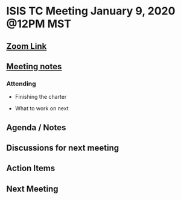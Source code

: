 # ISIS TC Meeting January 9, 2020 @12PM MST

## [Zoom Link](https://zoom.us/j/391378839)

## [Meeting notes](https://docs.google.com/document/d/18g2v2UiMu1lWbSJ9na6SkDldhhPqUtBCFnzXWarLux8/edit?usp=sharing)

### Attending
 - Finishing the charter
 
 - What to work on next

## Agenda / Notes

## Discussions for next meeting

## Action Items

## Next Meeting
